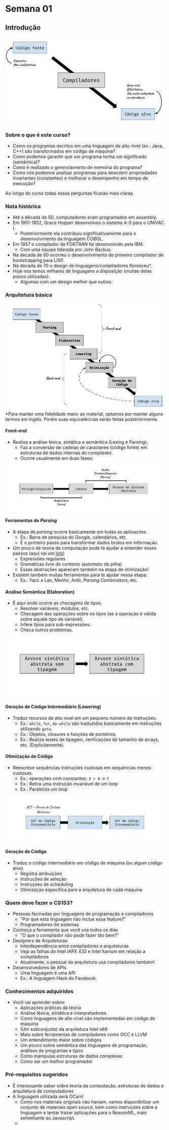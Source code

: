 # Semana 01

## Introdução

![Esquema básico de um compilador](./compiladores_introducao_fig.png)

### Sobre o que é este curso?

- Como os programas escritos em uma linguagem de alto nível (ex.: Java, C++) são transformados em código de máquina?
- Como podemos garantir que um programa tenha um significado (semântica)?
- Como é realizado o gerenciamento de memória do programa?
- Como nós podemos analisar programas para descobrir propriedades invariantes (constantes) e melhorar o desempenho em tempo de execução?

Ao longo do curso todas essas perguntas ficarão mais claras.

### Nota histórica

- Até a década de 50, computadores eram programados em assembly.
- Em 1951-1952, Grace Hopper desenvolveu o sistema A-0 para o UNIVAC I.
  - Posteriormente ela contribuiu significativamente para o desenvolvimento da linguagem COBOL.
- Em 1957 o compilador de FORTRAN foi desenvolvido pela IBM.
  - Com uma equipe liderada por John Backus.
- Na decada de 60 ocorreu o desenvolvimento do primeiro compilador de bootstrapping para LISP.
- Na decada de 70 o design de linguagens/compiladores floresceu*.
- Hoje nós temos milhares de linguagens a disposição (muitas delas pouco utilizadas).
  - Algumas com um design melhor que outras.

### Arquitetura básica

![Arquitetura básica de um compilador](./compiladores_arquitetura_basica.png)  
*Para manter uma fidelidade maior ao material, optamos por manter alguns termos em inglês. Porém suas equivalências serão feitas posteriormente.

#### Front-end

- Realiza a análise léxica, sintática e semântica (Lexing e Parsing);
  - Faz a conversão de cadeias de caracteres (código fonte) em estruturas de dados internas do compilador.
  - Ocorre usualmente em duas fases:

![Estruturas de dados do front-end de um compilador](./front_end_compilador.png)

#### Ferramentas de *Parsing*

- A etapa de *parsing* ocorre basicamente em todas as aplicações.
  - Ex.: Barra de pesquisa do Google, calendários, etc.
  - É o primeiro passo para transformar dados brutos em informação.
- Um pouco de teoria da computação pode te ajudar a entender esses passos (aqui vai um [link](https://cs121.boazbarak.org))
  - Expressões regulares
  - Gramáticas livre de contexto (automato de pilha)
  - Essas abstrações aparecem também na etapa de otimização!
- Existem também muitas ferramentas para te ajudar nessa etapa:
  - Ex.: Yacc e Lex, Menhir, Antlr, *Parsing Combinators*, etc.

#### Análise Semântica (Elaboration)

- É aqui onde ocorre as checagens de tipos.
  - Resolver variáveis, módulos, etc.
  - Checagem das operações sobre os tipos (se a operação é válida sobre aquele tipo de variável).
  - Infere tipos para sub-expressões.
  - Checa outros problemas.

![Etapa da análise semântica](./elaboration_compilador.png)

#### Geração de Código Intermediário (Lowering)

- Traduz recursos de alto nível em um pequeno número de instruções.
  - Ex.: `while`, `for`, `do-while` são traduzidos basicamente em instruções utilizando `goto`.
  - Ex.: Objetos, closures e funções de ponteiros.
  - Ex.: Realiza testes de tipagem, verificações de tamanho de arrays, etc. (Explicitamente).

#### Otimização de Código

- Reescreve sequências instruções custosas em sequências menos custosas.
  - Ex.: operações com constantes: `3 + 4` → `7`
  - Ex.: Retira uma instrução invariável de um loop
  - Ex.: Paraleliza um loop

![Otimização em Compiladores](./otimizacao_compiladores.png)

#### Geração de Código

- Traduz o código intermediário em código de máquina (ou algum código alvo).
  - Registra atribuições
  - Instruções de seleção
  - Instruções de scheduling
  - Otimização específica para a arquitetura de cada máquina

### Quem deve fazer o CS153?

- Pessoas facinadas por linguagens de programação e compiladores
  - "Por que esta linguagem não inclue essa feature?"
  - Programadores de sistemas
- Conheça a ferramenta que você usa todos os dias
  - "O que o compilador não pode fazer tão bem?"
- Designers de Arquiteturas
  - Interdependência entre compiladores e arquiteturas
  - Veja as falhas do Intel iAPX 432 e Intel Itanium em relação a compiladores
  - Atualmente, o pessoal da arquitetura usa compiladores também!
- Desenvolvedores de APIs
  - Uma linguagem é uma API
  - Ex.: A linguagem Hack do Facebook.

### Conhecimentos adquiridos

- Você vai aprender sobre:
  - Aplicações práticas da teoria
  - Análise léxica, sintática e interpretadores
  - Como linguagens de alto nível são implementadas em código de máquina
  - (Um subconjunto) da arquitetura Intel x86
  - Mais sobre ferramentas de compiladores como GCC e LLVM
  - Um entendimento maior sobre códigos
  - Um pouco sobre semântica das linguagens de programação, análises de programas e tipos
  - Como manipulas estruturas de dados complexas
  - Como ser um melhor programador

### Pré-requisitos sugeridos

- É interessante saber sobre teoria da computação, estruturas de dados e arquitetura de computadores
- A linguagem utilizada será OCaml
  - Como nos materiais originais não haviam, vamos disponibilizar um conjunto de materiais open source, bem como instruções sobre a linguagem e tentar trazer aplicações para o ReasonML, mais semelhante ao Javascript.
  - 
